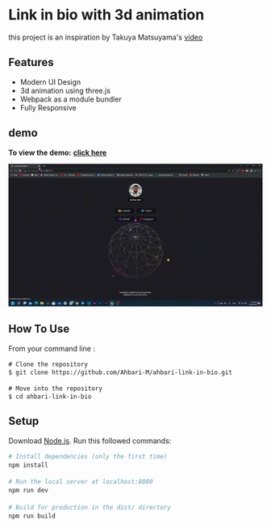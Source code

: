 # Link in bio with 3d animation 
this project is an inspiration by Takuya Matsuyama's [video](https://www.youtube.com/watch?v=u71pHOyvBp0&t=2s)

## Features

- Modern UI Design
- 3d animation using three.js
- Webpack as a module bundler
- Fully Responsive

## demo

**To view the demo:** [**click here**](https://ahbari-m.github.io/ahbari-link-in-bio/)

![pc](./demo/link-in-bio.gif)

## How To Use

From your command line :

```
# Clone the repository
$ git clone https://github.com/Ahbari-M/ahbari-link-in-bio.git

# Move into the repository
$ cd ahbari-link-in-bio
```

## Setup
Download [Node.js](https://nodejs.org/en/download/).
Run this followed commands:

``` bash
# Install dependencies (only the first time)
npm install

# Run the local server at localhost:8080
npm run dev

# Build for production in the dist/ directory
npm run build
```
